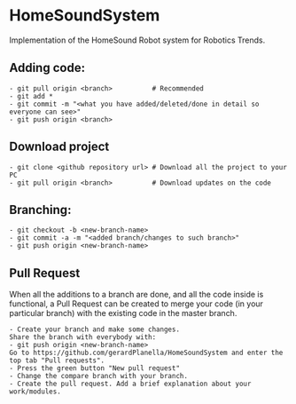 # HomeSoundSystem
Implementation of the HomeSound Robot system for Robotics Trends.

## Adding code:
```
- git pull origin <branch>          # Recommended
- git add *
- git commit -m "<what you have added/deleted/done in detail so everyone can see>"
- git push origin <branch>
```

## Download project
```
- git clone <github repository url> # Download all the project to your PC
- git pull origin <branch>          # Download updates on the code
```

## Branching:
```
- git checkout -b <new-branch-name>
- git commit -a -m "<added branch/changes to such branch>"
- git push origin <new-branch-name>
```

## Pull Request
When all the additions to a branch are done, and all the code inside is functional, a Pull Request can be created to merge your code (in your particular branch) with the existing code in the master branch.
```
- Create your branch and make some changes.
Share the branch with everybody with: 
- git push origin <new-branch-name>
Go to https://github.com/gerardPlanella/HomeSoundSystem and enter the top tab "Pull requests".
- Press the green button "New pull request"
- Change the compare branch with your branch.
- Create the pull request. Add a brief explanation about your work/modules.
```
